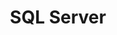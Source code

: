---
title: SQL Server
content_type: tutorial
weight: 10
card:
  name: tutorials
  weight: 10
description: | 
   Documentation for SQL Server
---